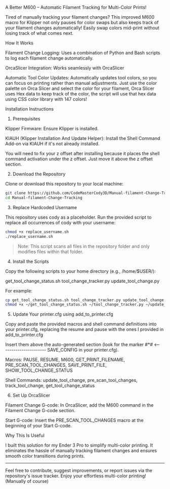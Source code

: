 A Better M600 – Automatic Filament Tracking for Multi-Color Prints!

Tired of manually tracking your filament changes? This improved M600 macro for Klipper not only pauses for color swaps but also keeps track of your filament changes automatically! Easily swap colors mid-print without losing track of what comes next.

How It Works

Filament Change Logging:
Uses a combination of Python and Bash scripts to log each filament change automatically.

OrcaSlicer Integration:
Works seamlessly with OrcaSlicer

Automatic Tool Color Updates:
Automatically updates tool colors, so you can focus on printing rather than manual adjustments. Just use the color palette on Orca Slicer and select the color for your filament, Orca Slicer uses Hex data to keep track of the color, the script will use that hex data using CSS color library with 147 colors!


Installation Instructions

1. Prerequisites

Klipper Firmware:
Ensure Klipper is installed.

KIAUH (Klipper Installation And Update Helper):
Install the Shell Command Add-on via KIAUH if it's not already installed.

You will need to fix your z offset after installing because it places the shell command activation under the z offset. Just move it above the z offset section. 


2. Download the Repository

Clone or download this repository to your local machine:

```sh
git clone https://github.com/CodeMasterCody3D/Manual-filament-Change-Tracking.git
cd Manual-filament-Change-Tracking
```

3. Replace Hardcoded Username

This repository uses cody as a placeholder. Run the provided script to replace all occurrences of cody with your username:

```sh
chmod +x replace_username.sh
./replace_username.sh
```

> Note: This script scans all files in the repository folder and only modifies files within that folder.



4. Install the Scripts

Copy the following scripts to your home directory (e.g., /home/$USER/):

get_tool_change_status.sh
tool_change_tracker.py
update_tool_change.py

For example:

```sh
cp get_tool_change_status.sh tool_change_tracker.py update_tool_change.py ~/
chmod +x ~/get_tool_change_status.sh ~/tool_change_tracker.py ~/update_tool_change.py
```

5. Update Your printer.cfg using add_to_printer.cfg

Copy and paste the provided macros and shell command definitions into your printer.cfg, replacing the resume and pause with the ones I provided in add_to_printer.cfg

Insert them above the auto-generated section (look for the marker #*# <---------------------- SAVE_CONFIG in your printer.cfg).


Macros: PAUSE, RESUME, M600, GET_PRINT_FILENAME, PRE_SCAN_TOOL_CHANGES, SAVE_PRINT_FILE, SHOW_TOOL_CHANGE_STATUS

Shell Commands: update_tool_change, pre_scan_tool_changes, track_tool_change, get_tool_change_status



6. Set Up OrcaSlicer

Filament Change G-code:
In OrcaSlicer, add the M600 command in the Filament Change G-code section.

Start G-code:
Insert the PRE_SCAN_TOOL_CHANGES macro at the beginning of your Start G-code.


Why This Is Useful

I built this solution for my Ender 3 Pro to simplify multi-color printing. It eliminates the hassle of manually tracking filament changes and ensures smooth color transitions during prints. 


---

Feel free to contribute, suggest improvements, or report issues via the repository's issue tracker. Enjoy your effortless multi-color printing! (Manually of course)
